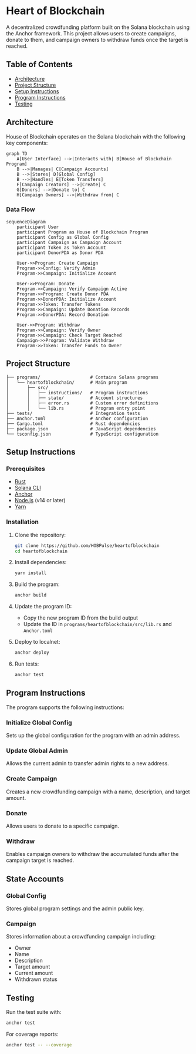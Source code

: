 # Heart of Blockchain

A decentralized crowdfunding platform built on the Solana blockchain using the Anchor framework. This project allows users to create campaigns, donate to them, and campaign owners to withdraw funds once the target is reached.

## Table of Contents

- [Architecture](#architecture)
- [Project Structure](#project-structure)
- [Setup Instructions](#setup-instructions)
- [Program Instructions](#program-instructions)
- [Testing](#testing)

## Architecture

House of Blockchain operates on the Solana blockchain with the following key components:

```mermaid
graph TD
    A[User Interface] -->|Interacts with| B[House of Blockchain Program]
    B -->|Manages| C[Campaign Accounts]
    B -->|Stores| D[Global Config]
    B -->|Handles| E[Token Transfers]
    F[Campaign Creators] -->|Create| C
    G[Donors] -->|Donate to| C
    H[Campaign Owners] -->|Withdraw from| C
```

### Data Flow

```mermaid
sequenceDiagram
    participant User
    participant Program as House of Blockchain Program
    participant Config as Global Config
    participant Campaign as Campaign Account
    participant Token as Token Account
    participant DonorPDA as Donor PDA

    User->>Program: Create Campaign
    Program->>Config: Verify Admin
    Program->>Campaign: Initialize Account
    
    User->>Program: Donate
    Program->>Campaign: Verify Campaign Active
    Program->>Program: Create Donor PDA
    Program->>DonorPDA: Initialize Account
    Program->>Token: Transfer Tokens
    Program->>Campaign: Update Donation Records
    Program->>DonorPDA: Record Donation

    User->>Program: Withdraw
    Program->>Campaign: Verify Owner
    Program->>Campaign: Check Target Reached
    Campaign->>Program: Validate Withdraw
    Program->>Token: Transfer Funds to Owner
```

## Project Structure

```
├── programs/                   # Contains Solana programs
│   └── heartofblockchain/      # Main program
│       ├── src/
│       │   ├── instructions/   # Program instructions
│       │   ├── state/          # Account structures
│       │   ├── error.rs        # Custom error definitions
│       │   └── lib.rs          # Program entry point
├── tests/                      # Integration tests
├── Anchor.toml                 # Anchor configuration
├── Cargo.toml                  # Rust dependencies
├── package.json                # JavaScript dependencies
└── tsconfig.json               # TypeScript configuration
```

## Setup Instructions

### Prerequisites

- [Rust](https://www.rust-lang.org/tools/install)
- [Solana CLI](https://docs.solana.com/cli/install-solana-cli-tools)
- [Anchor](https://www.anchor-lang.com/docs/installation)
- [Node.js](https://nodejs.org/) (v14 or later)
- [Yarn](https://yarnpkg.com/getting-started/install)

### Installation

1. Clone the repository:
   ```bash
   git clone https://github.com/HOBPulse/heartofblockchain
   cd heartofblockchain
   ```

2. Install dependencies:
   ```bash
   yarn install
   ```

3. Build the program:
   ```bash
   anchor build
   ```

4. Update the program ID:
   - Copy the new program ID from the build output
   - Update the ID in `programs/heartofblockchain/src/lib.rs` and `Anchor.toml`

5. Deploy to localnet:
   ```bash
   anchor deploy
   ```

6. Run tests:
   ```bash
   anchor test
   ```

## Program Instructions

The program supports the following instructions:

### Initialize Global Config
Sets up the global configuration for the program with an admin address.

### Update Global Admin
Allows the current admin to transfer admin rights to a new address.

### Create Campaign
Creates a new crowdfunding campaign with a name, description, and target amount.

### Donate
Allows users to donate to a specific campaign.

### Withdraw
Enables campaign owners to withdraw the accumulated funds after the campaign target is reached.

## State Accounts

### Global Config
Stores global program settings and the admin public key.

### Campaign
Stores information about a crowdfunding campaign including:
- Owner
- Name
- Description
- Target amount
- Current amount
- Withdrawn status

## Testing

Run the test suite with:

```bash
anchor test
```

For coverage reports:

```bash
anchor test -- --coverage
```


